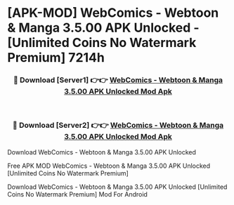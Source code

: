 # [APK-MOD] WebComics - Webtoon & Manga 3.5.00 APK Unlocked - [Unlimited Coins No Watermark Premium] 7214h



<div align="center">
<h3>🔴 Download [Server1] 👉👉 <a href="https://momento.my/?title=WebComics_-_Webtoon_&_Manga_3.5.00_APK_Unlocked">WebComics - Webtoon & Manga 3.5.00 APK Unlocked Mod Apk</a></h3><br>

<h3>🔴 Download [Server2] 👉👉 <a href="https://momento.my/?title=WebComics_-_Webtoon_&_Manga_3.5.00_APK_Unlocked">WebComics - Webtoon & Manga 3.5.00 APK Unlocked Mod Apk</a></h3>
</div>



Download WebComics - Webtoon & Manga 3.5.00 APK Unlocked 

Free APK MOD WebComics - Webtoon & Manga 3.5.00 APK Unlocked [Unlimited Coins No Watermark Premium]

Download WebComics - Webtoon & Manga 3.5.00 APK Unlocked [Unlimited Coins No Watermark Premium] Mod For Android
